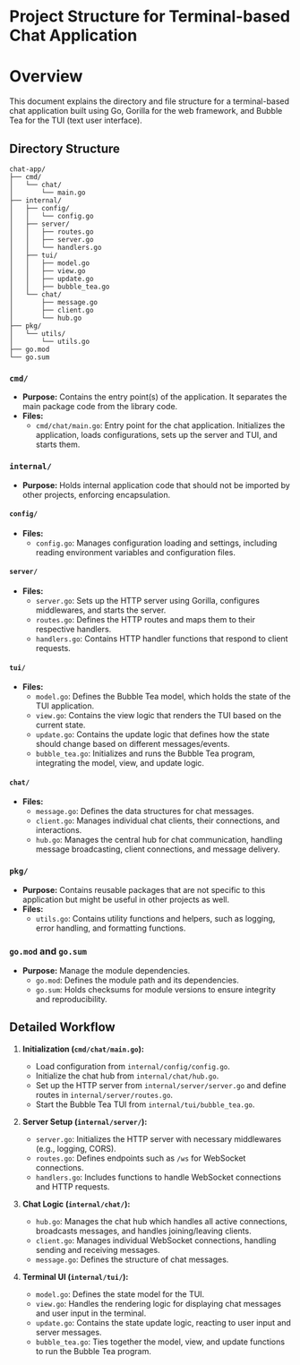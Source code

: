 # Project Structure for Terminal-based Chat Application

# Overview

This document explains the directory and file structure for a terminal-based chat application built using Go, Gorilla for the web framework, and Bubble Tea for the TUI (text user interface).

## Directory Structure

```
chat-app/
├── cmd/
│   └── chat/
│       └── main.go
├── internal/
│   ├── config/
│   │   └── config.go
│   ├── server/
│   │   ├── routes.go
│   │   ├── server.go
│   │   └── handlers.go
│   ├── tui/
│   │   ├── model.go
│   │   ├── view.go
│   │   ├── update.go
│   │   ├── bubble_tea.go
│   └── chat/
│       ├── message.go
│       ├── client.go
│       └── hub.go
├── pkg/
│   └── utils/
│       └── utils.go
├── go.mod
└── go.sum
```

### `cmd/`

- **Purpose:** Contains the entry point(s) of the application. It separates the main package code from the library code.
- **Files:**
  - `cmd/chat/main.go`: Entry point for the chat application. Initializes the application, loads configurations, sets up the server and TUI, and starts them.

### `internal/`

- **Purpose:** Holds internal application code that should not be imported by other projects, enforcing encapsulation.

#### `config/`

- **Files:**
  - `config.go`: Manages configuration loading and settings, including reading environment variables and configuration files.

#### `server/`

- **Files:**
  - `server.go`: Sets up the HTTP server using Gorilla, configures middlewares, and starts the server.
  - `routes.go`: Defines the HTTP routes and maps them to their respective handlers.
  - `handlers.go`: Contains HTTP handler functions that respond to client requests.

#### `tui/`

- **Files:**
  - `model.go`: Defines the Bubble Tea model, which holds the state of the TUI application.
  - `view.go`: Contains the view logic that renders the TUI based on the current state.
  - `update.go`: Contains the update logic that defines how the state should change based on different messages/events.
  - `bubble_tea.go`: Initializes and runs the Bubble Tea program, integrating the model, view, and update logic.

#### `chat/`

- **Files:**
  - `message.go`: Defines the data structures for chat messages.
  - `client.go`: Manages individual chat clients, their connections, and interactions.
  - `hub.go`: Manages the central hub for chat communication, handling message broadcasting, client connections, and message delivery.

### `pkg/`

- **Purpose:** Contains reusable packages that are not specific to this application but might be useful in other projects as well.
- **Files:**
  - `utils.go`: Contains utility functions and helpers, such as logging, error handling, and formatting functions.

### `go.mod` and `go.sum`

- **Purpose:** Manage the module dependencies.
  - `go.mod`: Defines the module path and its dependencies.
  - `go.sum`: Holds checksums for module versions to ensure integrity and reproducibility.

## Detailed Workflow

1. **Initialization (`cmd/chat/main.go`):**

   - Load configuration from `internal/config/config.go`.
   - Initialize the chat hub from `internal/chat/hub.go`.
   - Set up the HTTP server from `internal/server/server.go` and define routes in `internal/server/routes.go`.
   - Start the Bubble Tea TUI from `internal/tui/bubble_tea.go`.

2. **Server Setup (`internal/server/`):**

   - `server.go`: Initializes the HTTP server with necessary middlewares (e.g., logging, CORS).
   - `routes.go`: Defines endpoints such as `/ws` for WebSocket connections.
   - `handlers.go`: Includes functions to handle WebSocket connections and HTTP requests.

3. **Chat Logic (`internal/chat/`):**

   - `hub.go`: Manages the chat hub which handles all active connections, broadcasts messages, and handles joining/leaving clients.
   - `client.go`: Manages individual WebSocket connections, handling sending and receiving messages.
   - `message.go`: Defines the structure of chat messages.

4. **Terminal UI (`internal/tui/`):**
   - `model.go`: Defines the state model for the TUI.
   - `view.go`: Handles the rendering logic for displaying chat messages and user input in the terminal.
   - `update.go`: Contains the state update logic, reacting to user input and server messages.
   - `bubble_tea.go`: Ties together the model, view, and update functions to run the Bubble Tea program.
